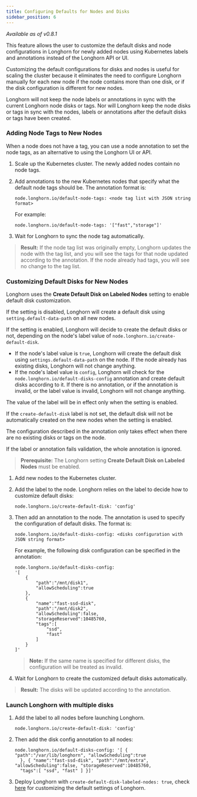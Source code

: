 ```yaml
---
title: Configuring Defaults for Nodes and Disks
sidebar_position: 6
---
```


_Available as of v0.8.1_

This feature allows the user to customize the default disks and node configurations in Longhorn for newly added nodes using Kubernetes labels and annotations instead of the Longhorn API or UI.

Customizing the default configurations for disks and nodes is useful for scaling the cluster because it eliminates the need to configure Longhorn manually for each new node if the node contains more than one disk, or if the disk configuration is different for new nodes.

Longhorn will not keep the node labels or annotations in sync with the current Longhorn node disks or tags. Nor will Longhorn keep the node disks or tags in sync with the nodes, labels or annotations after the default disks or tags have been created.

### Adding Node Tags to New Nodes

When a node does not have a tag, you can use a node annotation to set the node tags, as an alternative to using the Longhorn UI or API.

1. Scale up the Kubernetes cluster. The newly added nodes contain no node tags.
2. Add annotations to the new Kubernetes nodes that specify what the default node tags should be. The annotation format is:

    ```
    node.longhorn.io/default-node-tags: <node tag list with JSON string format>
    ```
    For example:

    ```
    node.longhorn.io/default-node-tags: '["fast","storage"]'
    ``` 
3. Wait for Longhorn to sync the node tag automatically.

> **Result:** If the node tag list was originally empty, Longhorn updates the node with the tag list, and you will see the tags for that node updated according to the annotation. If the node already had tags, you will see no change to the tag list.
### Customizing Default Disks for New Nodes

Longhorn uses the **Create Default Disk on Labeled Nodes** setting to enable default disk customization.

If the setting is disabled, Longhorn will create a default disk using `setting.default-data-path` on all new nodes.

If the setting is enabled, Longhorn will decide to create the default disks or not, depending on the node's label value of `node.longhorn.io/create-default-disk`.

- If the node's label value is `true`, Longhorn will create the default disk using `settings.default-data-path` on the node. If the node already has existing disks, Longhorn will not change anything.
- If the node's label value is `config`, Longhorn will check for the `node.longhorn.io/default-disks-config` annotation and create default disks according to it. If there is no annotation, or if the annotation is invalid, or the label value is invalid, Longhorn will not change anything.

The value of the label will be in effect only when the setting is enabled.

If the `create-default-disk` label is not set, the default disk will not be automatically created on the new nodes when the setting is enabled.

The configuration described in the annotation only takes effect when there are no existing disks or tags on the node.

If the label or annotation fails validation, the whole annotation is ignored. 

> **Prerequisite:** The Longhorn setting **Create Default Disk on Labeled Nodes** must be enabled.
1. Add new nodes to the Kubernetes cluster.
2. Add the label to the node. Longhorn relies on the label to decide how to customize default disks:

    ```
    node.longhorn.io/create-default-disk: 'config'
    ```

3. Then add an annotation to the node. The annotation is used to specify the configuration of default disks. The format is:

    ```
    node.longhorn.io/default-disks-config: <disks configuration with JSON string format>
    ```

    For example, the following disk configuration can be specified in the annotation:

    ```
    node.longhorn.io/default-disks-config: 
    '[
        { 
            "path":"/mnt/disk1",
            "allowScheduling":true
        },
        {   
            "name":"fast-ssd-disk", 
            "path":"/mnt/disk2",
            "allowScheduling":false,
            "storageReserved":10485760,
            "tags":[
                "ssd",
                "fast"
            ]
        }
    ]'
    ```

    > **Note:** If the same name is specified for different disks, the configuration will be treated as invalid.
    
4. Wait for Longhorn to create the customized default disks automatically.

> **Result:** The disks will be updated according to the annotation.

### Launch Longhorn with multiple disks
1. Add the label to all nodes before launching Longhorn. 

    ```
    node.longhorn.io/create-default-disk: 'config'
    ```

2. Then add the disk config annotation to all nodes:

    ```
    node.longhorn.io/default-disks-config: '[ { "path":"/var/lib/longhorn", "allowScheduling":true
      }, { "name":"fast-ssd-disk", "path":"/mnt/extra", "allowScheduling":false, "storageReserved":10485760,
      "tags":[ "ssd", "fast" ] }]'
    ```
3. Deploy Longhorn with `create-default-disk-labeled-nodes: true`, check [here](../deploy/customizing-default-settings) for customizing the default settings of Longhorn.
